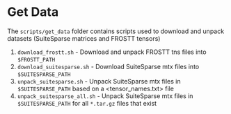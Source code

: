 # Get Data

The `scripts/get_data` folder contains scripts used to download and unpack
datasets (SuiteSparse matrices and FROSTT tensors) 

1. `download_frostt.sh` - Download and unpack FROSTT tns files into
   `$FROSTT_PATH`  
2. `download_suitesparse.sh` - Download SuiteSparse mtx files into
   `$SUITESPARSE_PATH` 
3. `unpack_suitesparse.sh` - Unpack SuiteSparse mtx files in `$SUITESPARSE_PATH` based on a <tensor_names.txt> file 
4. `unpack_suitesparse_all.sh` - Unpack SuiteSparse mtx files in `$SUITESPARSE_PATH` for all `*.tar.gz` files that exist
